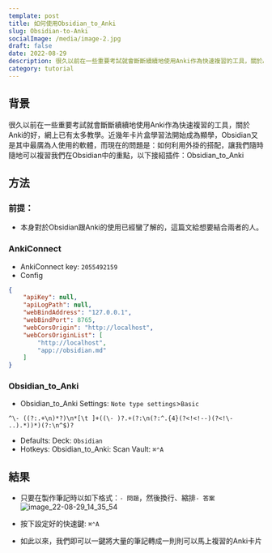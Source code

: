 ```yaml
---
template: post
title: 如何使用Obsidian_to_Anki
slug: Obsidian-to-Anki
socialImage: /media/image-2.jpg
draft: false
date: 2022-08-29
description: 很久以前在一些重要考試就會斷斷續續地使用Anki作為快速複習的工具，關於Anki的好，網上已有太多教學。近幾年卡片盒學習法開始成為顯學，Obsidian又是其中最廣為人使用的軟體，而現在的問題是：如何利用外掛的搭配，讓我們隨時隨地可以複習我們在Obsidian中的重點，以下接紹插件：Obsidian_to_Anki
category: tutorial
---
```


## 背景
很久以前在一些重要考試就會斷斷續續地使用Anki作為快速複習的工具，關於Anki的好，網上已有太多教學。近幾年卡片盒學習法開始成為顯學，Obsidian又是其中最廣為人使用的軟體，而現在的問題是：如何利用外掛的搭配，讓我們隨時隨地可以複習我們在Obsidian中的重點，以下接紹插件：Obsidian_to_Anki

## 方法
### 前提：
* 本身對於Obsidian跟Anki的使用已經蠻了解的，這篇文給想要結合兩者的人。
### AnkiConnect
* AnkiConnect key: `2055492159`
* Config
```json
{
    "apiKey": null,
    "apiLogPath": null,
    "webBindAddress": "127.0.0.1",
    "webBindPort": 8765,
    "webCorsOrigin": "http://localhost",
    "webCorsOriginList": [
        "http://localhost",
        "app://obsidian.md"
    ]
}
```
### Obsidian_to_Anki
* Obsidian_to_Anki Settings: `Note type settings`>`Basic`
```
^\- ((?:.+\n)*?)\n*[\t ]+((\- )?.+(?:\n(?:^.{4}(?<!<!--)(?<!\- ..).*))*)(?:\n^$)?
```

* Defaults: Deck: `Obsidian`
* Hotkeys: Obsidian_to_Anki: Scan Vault: `⌘⌃A`

## 結果
* 只要在製作筆記時以如下格式：`- 問題`，然後換行、縮排`- 答案`
![image_22-08-29_14_35_54](https://i.imgur.com/sfh1Pev.png)

* 按下設定好的快速鍵: `⌘⌃A`
* 如此以來，我們即可以一鍵將大量的筆記轉成一則則可以馬上複習的Anki卡片
